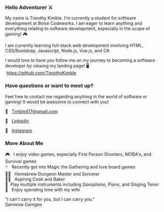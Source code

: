 ### Hello Adventurer ⚔
My name is Timothy Kimble. I'm currently a student for software development at Boise Codeworks. I am eager to learn anything and everything relating to software development, especially in the scope of gaming! 🎮

I am currently learning full-stack web development involving HTML, CSS/Bootstrap, Javascript, Node.js, Vue.js, and C#. 

I would love to have you follow me on my journey to becoming a software developer by viewing my landing page! 
🖥 &nbsp;https://github.com/TimothyKimble

### Have questions or want to meet up? 
  Feel free to contact me regarding anything in the world of software or gaming! It would be awesome to connect with you!

📧 &nbsp; Timble417@gmail.com

👔 &nbsp; <a href="https://www.linkedin.com/in/timothykimble/">LinkedIn </a>

📱 &nbsp; <a href="https://www.instagram.com/teemothy_present/">Instagram</a>

### More About Me

 🎮 &nbsp; I enjoy video games, especially First Person Shooters, MOBA's, and Survival games <br>
 🃏 &nbsp; Recently got into Magic the Gathering and love board games <br>
 🧙‍♂️ &nbsp; Homebrew Dungeon Master and Sorcerer <br>
 👨‍🍳 &nbsp; Aspiring Cook and Baker <br>
 🎷&nbsp; Play multiple instruments including Saxophone, Piano, and Singing Tenor <br>
 💑 &nbsp; Enjoy spending time with my wife <br>

"I can't carry it for you, but I can carry you."
 <br> Samwise Gamgee <br>